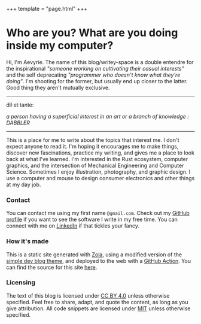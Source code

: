+++
template = "page.html"
+++

# Who are you? What are you doing inside my computer?

Hi, I'm Aevyrie. The name of this blog/writey-space is a double entendre for the inspirational *"someone working on cultivating their casual interests"* and the self deprecating *"programmer who doesn't know what they're doing"*. I'm shooting for the former, but usually end up closer to the latter. Good thing they aren't mutually exclusive.

---

dil·et·tante:

*a person having a superficial interest in an art or a branch of knowledge : DABBLER*

---

This is a place for me to write about the topics that interest me. I don't expect anyone to read it. I'm hoping it encourages me to make things, discover new fascinations, practice my writing, and gives me a place to look back at what I've learned. I'm interested in the Rust ecosystem, computer graphics, and the intersection of Mechanical Engineering and Computer Science. Sometimes I enjoy illustration, photography, and graphic design. I use a computer and mouse to design consumer electronics and other things at my day job.

### Contact

You can contact me using my first name `@gmail.com`. Check out my [GitHub profile](https://github.com/aevyrie) if you want to see the software I write in my free time. You can connect with me on [LinkedIn](https://www.linkedin.com/in/aevyrie/) if that tickles your fancy. 

### How it's made

This is a static site generated with [Zola](https://www.getzola.org/), using a modified version of the [simple dev blog theme](https://github.com/bennetthardwick/simple-dev-blog-zola-starter), and deployed to the web with a [GitHub Action](https://github.com/marketplace/actions/zola-deploy-to-pages). You can find the source for this site [here](https://github.com/aevyrie/aevyrie.github.io).

### Licensing

The text of this blog is licensed under [CC BY 4.0](../licenses/CC-BY-4_0.txt) unless otherwise specified. Feel free to share, adapt, and quote the content, as long as you give attribution. All code snippets are licensed under [MIT](../licenses/MIT.txt) unless otherwise specified.